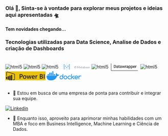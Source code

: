 ### Olá 👋, Sinta-se à vontade para explorar meus projetos e ideias aqui apresentadas  🛸


#### Tem novidades chegando...


### Tecnologias utilizadas para Data Science, Analise de Dados e criação de Dashboards

<div style="display: inline_block"><br/>
  <img align="center" alt="html5" src="https://img.shields.io/badge/Python-3776AB?style=for-the-badge&logo=python&logoColor=white" />
  <img align="center" alt="html5" src="https://img.shields.io/badge/Tableau-E97627?style=for-the-badge&logo=Tableau&logoColor=white" />
  <img align="center" alt="html5" src="https://img.shields.io/badge/R-276DC3?style=for-the-badge&logo=r&logoColor=white">
  <img align="center" alt="html5" src = "img/Logo.PNG?style=for-the-badge&logo=r&logoColor=white" height=28 />
  <img align="center" alt="html5" src = "https://img.shields.io/badge/MySQL-005C84?style=for-the-badge&logo=mysql&logoColor=white" />
  <img align="center" alt="html5" src = "img/datawrapper.PNG?style=for-the-badge&logo=r&logoColor=white" height=28 />
  <img align="center" alt="html5" src = "https://img.shields.io/badge/SQLite-07405E?style=for-the-badge&logo=sqlite&logoColor=white" />
  <img align="center" alt="html5" src = "img/PowerBI.PNG?style=for-the-badge&logo=r&logoColor=white" height=28 />  
   <img align="center" alt="html5" src = "img/horizontal-logo-monochromatic-white.webp?style=for-the-badge&logo=r&logoColor=white" height=28 />  
 </div><br/>


- 🔭 Estou em busca de uma empresa de ponta para contribuir e integrar sua equipe.

[![Linkedin](https://img.shields.io/badge/LinkedIn-0077B5?style=for-the-badge&logo=linkedin&logoColor=white)](https://www.linkedin.com/in/nilton-c-b6ab2484/)

- 🌱 Enquanto isso, aproveito para aprimorar minhas habilidades com um MBA e foco em Business Intelligence, Machine Learning e Ciência de Dados.

